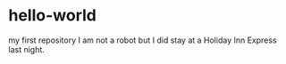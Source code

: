 # hello-world
my first repository
I am not a robot but I did stay at a Holiday Inn Express last night. 
